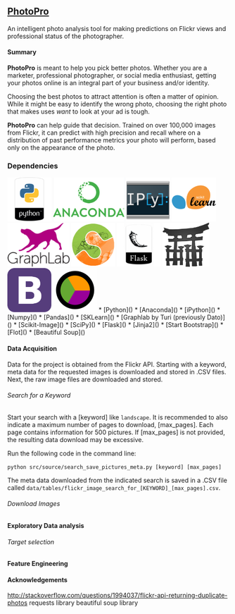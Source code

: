## [PhotoPro](<http://photopro.science>)
An intelligent photo analysis tool for making predictions on Flickr views and professional status of the photographer.

#### Summary
**PhotoPro** is meant to help you pick better photos. Whether you are a marketer, professional photographer, or social media enthusiast, getting your photos online is an integral part of your business and/or identity.

Choosing the best photos to attract attention is often a matter of opinion. While it might be easy to identify the wrong photo, choosing the right photo that makes uses *want* to look at your ad is tough.

**PhotoPro** can help guide that decision. Trained on over 100,000 images from Flickr, it can predict with high precision and recall where on a distribution of past performance metrics your photo will perform, based only on the appearance of the photo.

### Dependencies
<img src="app/static/index/img/python_icon.png" height="100"/>
<img src="app/static/index/img/anaconda_icon.png" height="100"/>
<img src="app/static/index/img/ipython_icon.png" height="100"/>
<img src="app/static/index/img/sklearn_icon.png" height="100"/>
<img src="app/static/index/img/graphlab_icon.png" height="100"/>
<img src="app/static/index/img/scikit-image_icon.png" height="100"/>
<img src="app/static/index/img/flask_icon.png" height="100"/>
<img src="app/static/index/img/jinja2_icon.png" height="100"/>
<img src="app/static/index/img/bootstrap_icon.png" height="100"/>
<img src="app/static/index/img/flot_icon.png" height="100"/>
* [Python](<https://www.python.org/>)
* [Anaconda](<https://www.continuum.io/why-anaconda>)
* [iPython](<https://ipython.org/>)
* [Numpy](<http://www.numpy.org/>)
* [Pandas](<http://pandas.pydata.org/>)
* [SKLearn](<http://scikit-learn.org/>)
* [Graphlab by Turi (previously Dato)](<https://turi.com/>)
* [Scikit-Image](<http://scikit-image.org/>)
* [SciPy](<https://www.scipy.org/>)
* [Flask](<http://flask.pocoo.org/>)
* [Jinja2](<http://jinja.pocoo.org/>)
* [Start Bootstrap](<https://startbootstrap.com/>)
* [Flot](<http://www.flotcharts.org/>)
* [Beautiful Soup](<https://www.crummy.com/software/BeautifulSoup/>)

#### Data Acquisition
Data for the project is obtained from the Flickr API. Starting with a keyword, meta data for the requested images is downloaded and stored in .CSV files. Next, the raw image files are downloaded and stored.

###### Search for a Keyword
Start your search with a [keyword] like `landscape`. It is recommended to also indicate a maximum number of pages to download, [max_pages]. Each page contains information for 500 pictures. If [max_pages] is not provided, the resulting data download may be excessive.

Run the following code in the command line:
```
python src/source/search_save_pictures_meta.py [keyword] [max_pages]
```

The meta data downloaded from the indicated search is saved in a .CSV file called `data/tables/flickr_image_search_for_[KEYWORD]_[max_pages].csv`.

###### Download Images

#### Exploratory Data analysis

###### Target selection

#### Feature Engineering
#### Acknowledgements
http://stackoverflow.com/questions/1994037/flickr-api-returning-duplicate-photos
requests library
beautiful soup library
